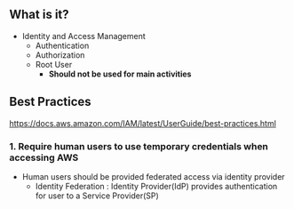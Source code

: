 ## What is it?
* Identity and Access Management
	* Authentication
	* Authorization
	* Root User 
		* **Should not be used for main activities**
## Best Practices
https://docs.aws.amazon.com/IAM/latest/UserGuide/best-practices.html
### 1. Require human users to use temporary credentials when accessing AWS
* Human users should be provided federated access via identity provider
	* Identity Federation : Identity Provider(IdP) provides authentication for user to a Service Provider(SP)